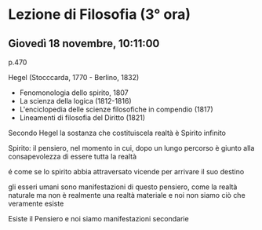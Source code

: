# Lezione di Filosofia (3° ora)
## Giovedì 18 novembre, 10:11:00
p.470

Hegel (Stocccarda, 1770 - Berlino, 1832)
* Fenomonologia dello spirito, 1807
* La scienza della logica (1812-1816)
* L'enciclopedia delle scienze filosofiche in compendio (1817)
* Lineamenti di filosofia del Diritto (1821)

Secondo Hegel la sostanza che costituiscela realtà è Spirito infinito 

Spirito: il pensiero, nel momento in cui, dopo un lungo percorso è giunto alla consapevolezza di essere tutta la realtà

é come se lo spirito abbia attraversato vicende per arrivare il suo destino

gli esseri umani sono manifestazioni di questo pensiero, come la realtà naturale
ma non è realmente una realtà materiale e noi non siamo ciò che veramente esiste

Esiste il Pensiero e noi siamo manifestazioni secondarie
<!--stackedit_data:
eyJoaXN0b3J5IjpbMTQ4NDQ3MTc5NF19
-->